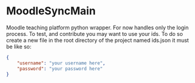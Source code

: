 # MoodleSyncMain

Moodle teaching platform python wrapper. For now handles only the login process.
To test, and contribute you may want to use your ids. To do so create a new file in the root directory of the project
named ids.json it must be like so:

``` json
{
    "username": "your username here",
    "password": "your password here"
}
```

